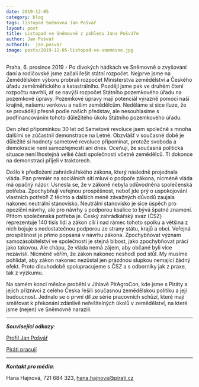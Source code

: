 ```yaml
---
date: 2019-12-05
category: blog
tags: listopad Sněmovna Jan Pošvář
layout: post
title: Listopad ve Sněmovně z pohledu Jana Pošváře
author: Jan Pošvář
authorId:  jan.posvar
image: posts/2019-12-05-listopad-ve-snemovne.jpg
---
```


Praha, 6. prosince 2019 - Po divokých hádkách ve Sněmovně o zvyšování daní a rodičovské jsme začali řešit státní rozpočet. Nejprve jsme na Zemědělském výboru probrali rozpočet Ministerstva zemědělství a Českého úřadu zeměměřického a katastrálního. Později jsme pak ve druhém čtení rozpočtu navrhli, ať se navýší rozpočet Státního pozemkového úřadu na pozemkové úpravy. Pozemkové úpravy mají potenciál výrazně pomoci naší krajině, našemu venkovu a našim zemědělcům. Neděláme si sice iluze, že se provádějí přesně podle našich představ, ale nesouhlasíme s podfinancováním tohoto důležitého úkolu Státního pozemkového úřadu.

Den před připomínkou 30 let od Sametové revoluce jsem společně s mnoha dalšími se zúčastnil demonstrace na Letné.  Obzvlášť v současné době je důležité si hodnoty sametové revoluce připomínat, protože svoboda a demokracie není samozřejmostí ani dnes. Oceňuji, že současná politická situace není lhostejná velké části společnosti včetně zemědělců. Ti dokonce na demonstraci přijeli v traktorech. 

Došlo k předložení zahrádkářského zákona, který následně projednala vláda. Pan premiér na sociálních sítí mluví o podpoře zákona, nicméně vláda má opačný názor. Usnesla se, že v zákoně nebyla odůvodněna společenská potřeba. Zpochybňují veřejnou prospěšnost, neboť jde prý o uspokojování vlastních potřeb‼️ Z těchto a dalších méně závažných důvodů zaujala nakonec neutrální stanovisko. Neutrální stanovisko je sice úspěch pro opoziční návrhy, ale pro návrhy s podporou koalice to bývá špatné znamení. Přitom společenská potřeba je. Český zahrádkářský svaz (ČSZ) reprezentuje 140 tisís lidí a zákon cílí i nad rámec tohoto spolku a většina z nich bojuje s nedostatečnou podporou ze strany státu, krajů a obcí. Veřejná prospěšnost je přímo popsaná v návrhu zákona. Zpochybňovat význam samozásobitelství ve společnosti je stejná blbost, jako zpochybňovat práci jako takovou. Ale chápu, že vláda nemá zájem, aby občané byli více nezávislí. Nicméně věřím, že zákon nakonec neshodí pod stůl. My musíme pohlídat, aby zákon nakonec nezůstal jen prázdnou slupkou nemající žádný efekt. Proto dlouhodobě spolupracujeme s ČSZ a s odborníky jak z praxe, tak z výzkumu.

Na samém konci měsíce proběhl v Jihlavě PirAgroCon, kde jsme s Piráty a jejich příznivci z celého Česka řešili současnou zemědělskou politiku a její budoucnost. Jednalo se o první díl ze série pracovních schůzí, které mají směřovat k překonání zdánlivě neřešitelných úkolů v zemědělství, na které jsme (nejen) ve Sněmovně narazili. 

---

***Související odkazy***:

[Profil Jan Pošvář]( https://www.pirati.cz/lide/jan-posvar/)

[Piráti pracují](https://piratipracuji.cz/)

---

***Kontakt pro média***:

Hana Hajnová, 721 684 323, hana.hajnova@pirati.cz
